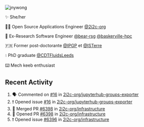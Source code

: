 ![jnywong](https://readme-typing-svg.demolab.com?font=Intel+One+Mono&size=36&duration=3000&pause=1000&color=97E70A&vCenter=true&width=170&lines=jnywong)

✨ She/her

👩‍💻 Open Source Applications Engineer [@2i2c-org](https://2i2c.org/)

🐻 Ex-Research Software Engineer [@bear-rsg](https://github.com/bear-rsg) [@baskerville-hpc](https://github.com/baskerville-hpc) 

🇫🇷 Former post-doctorante [@IPGP](https://github.com/IPGP) et [@ISTerre](https://www.isterre.fr/) 

💧 PhD graduate [@CDTFluidsLeeds](https://fluid-dynamics.leeds.ac.uk/) 

⌨️ Mech keeb enthusiast 

## Recent Activity 

<!--START_SECTION:activity-->
1. 🗣 Commented on [#16](https://github.com/2i2c-org/jupyterhub-groups-exporter/issues/16#issuecomment-3096206508) in [2i2c-org/jupyterhub-groups-exporter](https://github.com/2i2c-org/jupyterhub-groups-exporter)
2. ❗ Opened issue [#16](https://github.com/2i2c-org/jupyterhub-groups-exporter/issues/16) in [2i2c-org/jupyterhub-groups-exporter](https://github.com/2i2c-org/jupyterhub-groups-exporter)
3. 🎉 Merged PR [#6398](https://github.com/2i2c-org/infrastructure/pull/6398) in [2i2c-org/infrastructure](https://github.com/2i2c-org/infrastructure)
4. 💪 Opened PR [#6398](https://github.com/2i2c-org/infrastructure/pull/6398) in [2i2c-org/infrastructure](https://github.com/2i2c-org/infrastructure)
5. ❗ Opened issue [#6396](https://github.com/2i2c-org/infrastructure/issues/6396) in [2i2c-org/infrastructure](https://github.com/2i2c-org/infrastructure)
<!--END_SECTION:activity-->
